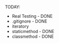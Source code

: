 TODAY:
* Real Testing - DONE
* .gitignore - DONE
* iteratory
* staticmethod - DONE
* classmethod - DONE